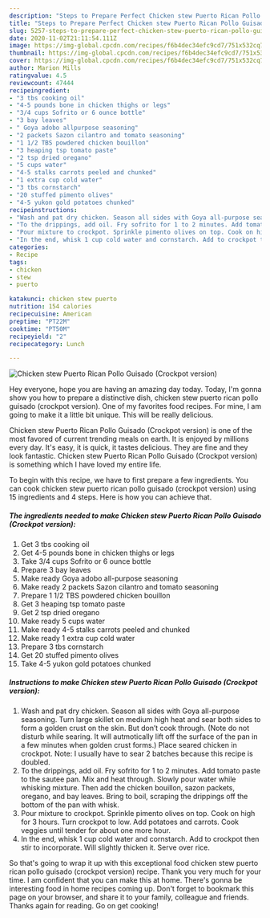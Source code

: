 ```yaml
---
description: "Steps to Prepare Perfect Chicken stew Puerto Rican Pollo Guisado (Crockpot version)"
title: "Steps to Prepare Perfect Chicken stew Puerto Rican Pollo Guisado (Crockpot version)"
slug: 5257-steps-to-prepare-perfect-chicken-stew-puerto-rican-pollo-guisado-crockpot-version
date: 2020-11-02T21:11:54.111Z
image: https://img-global.cpcdn.com/recipes/f6b4dec34efc9cd7/751x532cq70/chicken-stew-puerto-rican-pollo-guisado-crockpot-version-recipe-main-photo.jpg
thumbnail: https://img-global.cpcdn.com/recipes/f6b4dec34efc9cd7/751x532cq70/chicken-stew-puerto-rican-pollo-guisado-crockpot-version-recipe-main-photo.jpg
cover: https://img-global.cpcdn.com/recipes/f6b4dec34efc9cd7/751x532cq70/chicken-stew-puerto-rican-pollo-guisado-crockpot-version-recipe-main-photo.jpg
author: Marion Mills
ratingvalue: 4.5
reviewcount: 47444
recipeingredient:
- "3 tbs cooking oil"
- "4-5 pounds bone in chicken thighs or legs"
- "3/4 cups Sofrito or 6 ounce bottle"
- "3 bay leaves"
- " Goya adobo allpurpose seasoning"
- "2 packets Sazon cilantro and tomato seasoning"
- "1 1/2 TBS powdered chicken bouillon"
- "3 heaping tsp tomato paste"
- "2 tsp dried oregano"
- "5 cups water"
- "4-5 stalks carrots peeled and chunked"
- "1 extra cup cold water"
- "3 tbs cornstarch"
- "20 stuffed pimento olives"
- "4-5 yukon gold potatoes chunked"
recipeinstructions:
- "Wash and pat dry chicken. Season all sides with Goya all-purpose seasoning. Turn large skillet on medium high heat and sear both sides to form a golden crust on the skin. But don’t cook through. (Note do not disturb while searing. It will autmotically lift off the surface of the pan in a few minutes when golden crust forms.) Place seared chicken in crockpot. Note: I usually have to sear 2 batches because this recipe is doubled."
- "To the drippings, add oil. Fry sofrito for 1 to 2 minutes. Add tomato paste to the sautee pan. Mix and heat through. Slowly pour water while whisking mixture. Then add the chicken bouillon, sazon packets, oregano, and bay leaves. Bring to boil, scraping the drippings off the bottom of the pan with whisk."
- "Pour mixture to crockpot. Sprinkle pimento olives on top. Cook on high for 3 hours. Turn crockpot to low. Add potatoes and carrots. Cook veggies until tender for about one more hour."
- "In the end, whisk 1 cup cold water and cornstarch. Add to crockpot then stir to incorporate. Will slightly thicken it. Serve over rice."
categories:
- Recipe
tags:
- chicken
- stew
- puerto

katakunci: chicken stew puerto 
nutrition: 154 calories
recipecuisine: American
preptime: "PT22M"
cooktime: "PT50M"
recipeyield: "2"
recipecategory: Lunch

---
```



![Chicken stew Puerto Rican Pollo Guisado (Crockpot version)](https://img-global.cpcdn.com/recipes/f6b4dec34efc9cd7/751x532cq70/chicken-stew-puerto-rican-pollo-guisado-crockpot-version-recipe-main-photo.jpg)

Hey everyone, hope you are having an amazing day today. Today, I'm gonna show you how to prepare a distinctive dish, chicken stew puerto rican pollo guisado (crockpot version). One of my favorites food recipes. For mine, I am going to make it a little bit unique. This will be really delicious.

Chicken stew Puerto Rican Pollo Guisado (Crockpot version) is one of the most favored of current trending meals on earth. It is enjoyed by millions every day. It's easy, it is quick, it tastes delicious. They are fine and they look fantastic. Chicken stew Puerto Rican Pollo Guisado (Crockpot version) is something which I have loved my entire life.




To begin with this recipe, we have to first prepare a few ingredients. You can cook chicken stew puerto rican pollo guisado (crockpot version) using 15 ingredients and 4 steps. Here is how you can achieve that.

<!--inarticleads1-->

##### The ingredients needed to make Chicken stew Puerto Rican Pollo Guisado (Crockpot version):

1. Get 3 tbs cooking oil
1. Get 4-5 pounds bone in chicken thighs or legs
1. Take 3/4 cups Sofrito or 6 ounce bottle
1. Prepare 3 bay leaves
1. Make ready  Goya adobo all-purpose seasoning
1. Make ready 2 packets Sazon cilantro and tomato seasoning
1. Prepare 1 1/2 TBS powdered chicken bouillon
1. Get 3 heaping tsp tomato paste
1. Get 2 tsp dried oregano
1. Make ready 5 cups water
1. Make ready 4-5 stalks carrots peeled and chunked
1. Make ready 1 extra cup cold water
1. Prepare 3 tbs cornstarch
1. Get 20 stuffed pimento olives
1. Take 4-5 yukon gold potatoes chunked




<!--inarticleads2-->

##### Instructions to make Chicken stew Puerto Rican Pollo Guisado (Crockpot version):

1. Wash and pat dry chicken. Season all sides with Goya all-purpose seasoning. Turn large skillet on medium high heat and sear both sides to form a golden crust on the skin. But don’t cook through. (Note do not disturb while searing. It will autmotically lift off the surface of the pan in a few minutes when golden crust forms.) Place seared chicken in crockpot. Note: I usually have to sear 2 batches because this recipe is doubled.
1. To the drippings, add oil. Fry sofrito for 1 to 2 minutes. Add tomato paste to the sautee pan. Mix and heat through. Slowly pour water while whisking mixture. Then add the chicken bouillon, sazon packets, oregano, and bay leaves. Bring to boil, scraping the drippings off the bottom of the pan with whisk.
1. Pour mixture to crockpot. Sprinkle pimento olives on top. Cook on high for 3 hours. Turn crockpot to low. Add potatoes and carrots. Cook veggies until tender for about one more hour.
1. In the end, whisk 1 cup cold water and cornstarch. Add to crockpot then stir to incorporate. Will slightly thicken it. Serve over rice.




So that's going to wrap it up with this exceptional food chicken stew puerto rican pollo guisado (crockpot version) recipe. Thank you very much for your time. I am confident that you can make this at home. There's gonna be interesting food in home recipes coming up. Don't forget to bookmark this page on your browser, and share it to your family, colleague and friends. Thanks again for reading. Go on get cooking!
